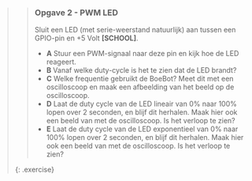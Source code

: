 >> ### Opgave 2 - PWM LED
>>
>> Sluit een LED (met serie-weerstand natuurlijk) aan tussen een GPIO-pin en +5 Volt **[SCHOOL]**.
>>
>> - **A** Stuur een PWM-signaal naar deze pin en kijk hoe de LED reageert.
>> - **B** Vanaf welke duty-cycle is het te zien dat de LED brandt?
>> - **C** Welke frequentie gebruikt de BoeBot? Meet dit met een oscilloscoop en maak een afbeelding van het beeld op de oscilloscoop.
>> - **D** Laat de duty cycle van de LED lineair van 0% naar 100% lopen over 2 seconden, en blijf dit herhalen. Maak hier ook een beeld van met de oscilloscoop. Is het verloop te zien?
>> - **E** Laat de duty cycle van de LED exponentieel van 0% naar 100% lopen over 2 seconden, en blijf dit herhalen. Maak hier ook een beeld van met de oscilloscoop. Is het verloop te zien?
>>
>{: .exercise}